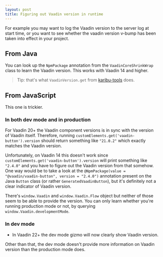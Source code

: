 ```yaml
---
layout: post
title: Figuring out Vaadin version in runtime
---
```


For example you may want to log the Vaadin version to the server log at start time,
or you want to see whether the vaadin version v-bump has been taken into effect
in your project.

## From Java

You can look up the `NpmPackage` annotation from the `VaadinCoreShrinkWrap` class to learn the
Vaadin version. This works with Vaadin 14 and higher.

> Tip: that's what `VaadinVersion.get` from [karibu-tools](https://github.com/mvysny/karibu-tools/) does.

## From JavaScript

This one is trickier.

### In both dev mode and in production

For Vaadin 20+ the Vaadin component versions is in sync with the version of Vaadin itself.
Therefore, running `customElements.get('vaadin-button').version` should return
something like `"21.0.2"` which exactly matches the Vaadin version.

Unfortunately, on Vaadin 14 this doesn't work since `customElements.get('vaadin-button').version`
will print something like `"2.4.0"` and you have to figure out the Vaadin version from that somehow.
One way would be to take a look at the `@NpmPackage(value = "@vaadin/vaadin-button", version = "2.4.0")`
annotation present on the Java `Button` class (or rather `GeneratedVaadinButton`), but
it's definitely not a clear indicator of Vaadin version.

There's `window.Vaadin` and `window.Vaadin.Flow` object but neither of those seem
to be able to provide the version. You can only learn whether you're running
production mode or not, by querying `window.Vaadin.developmentMode`.

### In dev mode

* In Vaadin 22+ the dev mode gizmo will now clearly show Vaadin version.

Other than that, the dev mode doesn't provide more information on Vaadin version than
the production mode does.
